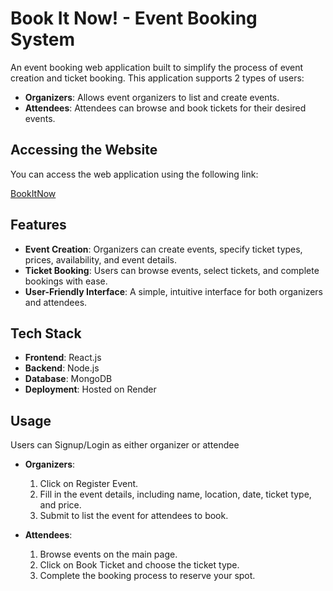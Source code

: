# Book It Now! - Event Booking System


An event booking web application built to simplify the process of event creation and ticket booking. This application supports 2 types of users:
- **Organizers**: Allows event organizers to list and create events.
- **Attendees**: Attendees can browse and book tickets for their desired events.

## Accessing the Website

You can access the web application using the following link:

[BookItNow](https://book-it-now.onrender.com/)

## Features

- **Event Creation**: Organizers can create events, specify ticket types, prices, availability, and event details.
- **Ticket Booking**: Users can browse events, select tickets, and complete bookings with ease.
- **User-Friendly Interface**: A simple, intuitive interface for both organizers and attendees.

## Tech Stack

- **Frontend**: React.js
- **Backend**: Node.js
- **Database**: MongoDB
- **Deployment**: Hosted on Render

## Usage

Users can Signup/Login as either organizer or attendee

- **Organizers**:
  1. Click on Register Event.
  2. Fill in the event details, including name, location, date, ticket type, and price.
  3. Submit to list the event for attendees to book.

- **Attendees**:
  1. Browse events on the main page.
  2. Click on Book Ticket and choose the ticket type.
  3. Complete the booking process to reserve your spot.
